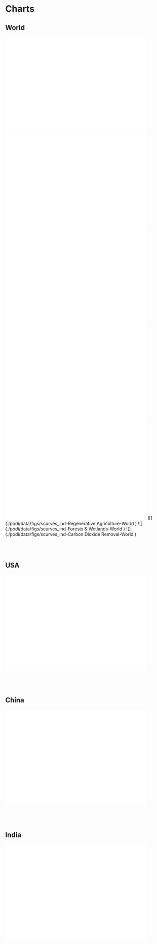 # Charts

## World

![](./podi/data/figs/scurves-World )
![](./podi/data/figs/scurves_ind-Grid-World )
![](./podi/data/figs/scurves_ind-Transport-World )
![](./podi/data/figs/scurves_ind-Buildings-World )
![](./podi/data/figs/scurves_ind-Industry-World )
![](./podi/data/figs/scurves_ind-Regenerative Agriculture-World )
![](./podi/data/figs/scurves_ind-Forests & Wetlands-World )
![](./podi/data/figs/scurves_ind-Carbon Dioxide Removal-World )


<br/><br/>

## USA

![](./podi/data/figs/scurves-World )

<br/><br/>

## China

![](./podi/data/figs/scurves-World )

<br/><br/>

## India

![](./podi/data/figs/scurves-World )

<br/><br/>